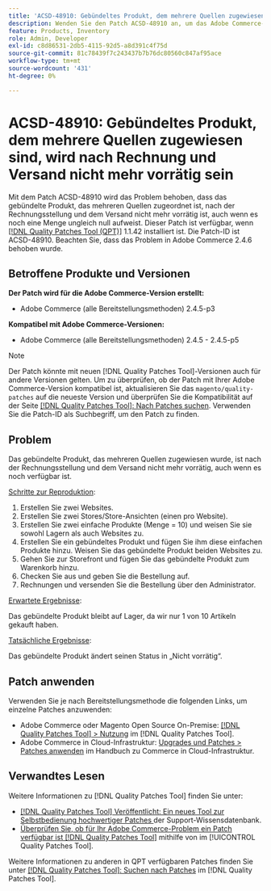 ```yaml
---
title: 'ACSD-48910: Gebündeltes Produkt, dem mehrere Quellen zugewiesen sind, wird nach Rechnung und Versand nicht mehr vorrätig sein'
description: Wenden Sie den Patch ACSD-48910 an, um das Adobe Commerce-Problem zu beheben, bei dem das gebündelte Produkt, das mehreren Bezugsquellen zugewiesen ist, nach der Rechnungsstellung und dem Versand nicht mehr vorrätig ist, auch wenn es noch eine Menge ungleich null aufweist.
feature: Products, Inventory
role: Admin, Developer
exl-id: c8d86531-2db5-4115-92d5-a8d391c4f75d
source-git-commit: 81c78439f7c243437b7b76dc80560c847af95ace
workflow-type: tm+mt
source-wordcount: '431'
ht-degree: 0%

---
```


# ACSD-48910: Gebündeltes Produkt, dem mehrere Quellen zugewiesen sind, wird nach Rechnung und Versand nicht mehr vorrätig sein

Mit dem Patch ACSD-48910 wird das Problem behoben, dass das gebündelte Produkt, das mehreren Quellen zugeordnet ist, nach der Rechnungsstellung und dem Versand nicht mehr vorrätig ist, auch wenn es noch eine Menge ungleich null aufweist. Dieser Patch ist verfügbar, wenn [[!DNL Quality Patches Tool (QPT)]](https://experienceleague.adobe.com/en/docs/commerce-knowledge-base/kb/announcements/commerce-announcements/magento-quality-patches-released-new-tool-to-self-serve-quality-patches) 1.1.42 installiert ist. Die Patch-ID ist ACSD-48910. Beachten Sie, dass das Problem in Adobe Commerce 2.4.6 behoben wurde.

## Betroffene Produkte und Versionen

**Der Patch wird für die Adobe Commerce-Version erstellt:**

* Adobe Commerce (alle Bereitstellungsmethoden) 2.4.5-p3

**Kompatibel mit Adobe Commerce-Versionen:**

* Adobe Commerce (alle Bereitstellungsmethoden) 2.4.5 - 2.4.5-p5

>[!NOTE]
>
>Der Patch könnte mit neuen [!DNL Quality Patches Tool]-Versionen auch für andere Versionen gelten. Um zu überprüfen, ob der Patch mit Ihrer Adobe Commerce-Version kompatibel ist, aktualisieren Sie das `magento/quality-patches` auf die neueste Version und überprüfen Sie die Kompatibilität auf der Seite [[!DNL Quality Patches Tool]: Nach Patches suchen](https://experienceleague.adobe.com/tools/commerce-quality-patches/index.html). Verwenden Sie die Patch-ID als Suchbegriff, um den Patch zu finden.

## Problem

Das gebündelte Produkt, das mehreren Quellen zugewiesen wurde, ist nach der Rechnungsstellung und dem Versand nicht mehr vorrätig, auch wenn es noch verfügbar ist.

<u>Schritte zur Reproduktion</u>:

1. Erstellen Sie zwei Websites.
1. Erstellen Sie zwei Stores/Store-Ansichten (einen pro Website).
1. Erstellen Sie zwei einfache Produkte (Menge = 10) und weisen Sie sie sowohl Lagern als auch Websites zu.
1. Erstellen Sie ein gebündeltes Produkt und fügen Sie ihm diese einfachen Produkte hinzu. Weisen Sie das gebündelte Produkt beiden Websites zu.
1. Gehen Sie zur Storefront und fügen Sie das gebündelte Produkt zum Warenkorb hinzu.
1. Checken Sie aus und geben Sie die Bestellung auf.
1. Rechnungen und versenden Sie die Bestellung über den Administrator.

<u>Erwartete Ergebnisse</u>:

Das gebündelte Produkt bleibt auf Lager, da wir nur 1 von 10 Artikeln gekauft haben.

<u>Tatsächliche Ergebnisse</u>:

Das gebündelte Produkt ändert seinen Status in „Nicht vorrätig“.

## Patch anwenden

Verwenden Sie je nach Bereitstellungsmethode die folgenden Links, um einzelne Patches anzuwenden:

* Adobe Commerce oder Magento Open Source On-Premise: [[!DNL Quality Patches Tool] > Nutzung](/help/tools/quality-patches-tool/usage.md) im [!DNL Quality Patches Tool].
* Adobe Commerce in Cloud-Infrastruktur: [Upgrades und Patches > Patches anwenden](https://experienceleague.adobe.com/docs/commerce-cloud-service/user-guide/develop/upgrade/apply-patches.html) im Handbuch zu Commerce in Cloud-Infrastruktur.

## Verwandtes Lesen

Weitere Informationen zu [!DNL Quality Patches Tool] finden Sie unter:

* [[!DNL Quality Patches Tool] Veröffentlicht: Ein neues Tool zur Selbstbedienung hochwertiger Patches ](https://experienceleague.adobe.com/en/docs/commerce-knowledge-base/kb/announcements/commerce-announcements/magento-quality-patches-released-new-tool-to-self-serve-quality-patches) der Support-Wissensdatenbank.
* [Überprüfen Sie, ob für Ihr Adobe Commerce-Problem ein Patch verfügbar ist [!DNL Quality Patches Tool]](/help/tools/quality-patches-tool/patches-available-in-qpt/check-patch-for-magento-issue-with-magento-quality-patches.md) mithilfe von im [!UICONTROL Quality Patches Tool].


Weitere Informationen zu anderen in QPT verfügbaren Patches finden Sie unter [[!DNL Quality Patches Tool]: Suchen nach Patches](https://experienceleague.adobe.com/tools/commerce-quality-patches/index.html) im [!DNL Quality Patches Tool].
